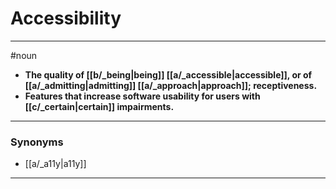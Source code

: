 # Accessibility
---
#noun
- **The quality of [[b/_being|being]] [[a/_accessible|accessible]], or of [[a/_admitting|admitting]] [[a/_approach|approach]]; receptiveness.**
- **Features that increase software usability for users with [[c/_certain|certain]] impairments.**
---
### Synonyms
- [[a/_a11y|a11y]]
---
